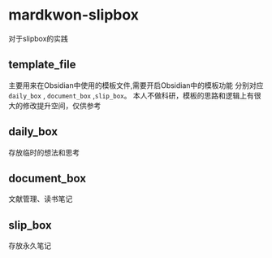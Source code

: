# mardkwon-slipbox
对于slipbox的实践

## template_file
主要用来在Obsidian中使用的模板文件,需要开启Obsidian中的模板功能
分别对应`daily_box` , `document_box` ,`slip_box`。
本人不做科研，模板的思路和逻辑上有很大的修改提升空间，仅供参考

## daily_box 
存放临时的想法和思考

## document_box
文献管理、读书笔记

## slip_box
存放永久笔记
